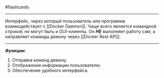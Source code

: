 #flashcards 
***
Интерфейс, через который пользователь или программа взаимодействует с [[Docker Daemon]]. Чаще всего является командной строкой, но могут быть и GUI-клиенты.
Он ***НЕ*** выполняет работу сам, а направляет команды демону через [[Docker Rest API]].
***
***Функции***:
1. Отправка команд демону.
2. Отображение информации пользователю.
3. Обеспечение удобного интерфейса.